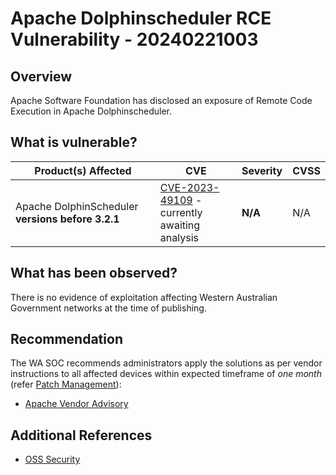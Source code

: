 # Apache Dolphinscheduler RCE Vulnerability - 20240221003

## Overview

Apache Software Foundation has disclosed an exposure of Remote Code Execution in Apache Dolphinscheduler.

## What is vulnerable?

| Product(s) Affected                               | CVE                                                                                                  | Severity | CVSS |
| ------------------------------------------------- | ---------------------------------------------------------------------------------------------------- | -------- | ---- |
| Apache DolphinScheduler **versions before 3.2.1** | [CVE-2023-49109](https://nvd.nist.gov/vuln/detail/CVE-2023-49109) -<br/> currently awaiting analysis | **N/A**  | N/A  |

## What has been observed?

There is no evidence of exploitation affecting Western Australian Government networks at the time of publishing.

## Recommendation

The WA SOC recommends administrators apply the solutions as per vendor instructions to all affected devices within expected timeframe of *one month* (refer [Patch Management](../guidelines/patch-management.md)):

- [Apache Vendor Advisory](https://lists.apache.org/thread/5b6yq2gov0fsy9x5dkvo8ws4rr45vkn8)

## Additional References

- [OSS Security](https://www.openwall.com/lists/oss-security/2024/02/20/4)
